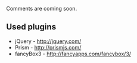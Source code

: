 Comments are coming soon.

## Used plugins
* jQuery - http://jquery.com/
* Prism - http://prismjs.com/
* fancyBox3 - http://fancyapps.com/fancybox/3/
